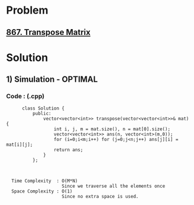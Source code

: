 # Problem

## [867. Transpose Matrix](https://leetcode.com/problems/transpose-matrix/)


# Solution 

## 1) Simulation - OPTIMAL

       
      
      
   ### Code : (.cpp)
    
          class Solution {
              public:
                  vector<vector<int>> transpose(vector<vector<int>>& mat) {
                      int i, j, m = mat.size(), n = mat[0].size();
                      vector<vector<int>> ans(n, vector<int>(m,0));
                      for (i=0;i<m;i++) for (j=0;j<n;j++) ans[j][i] = mat[i][j];
                      return ans;
                  }
              };


 
      Time Complexity  : O(M*N) 
                         Since we traverse all the elements once
      Space Complexity : O(1)
                         Since no extra space is used.

